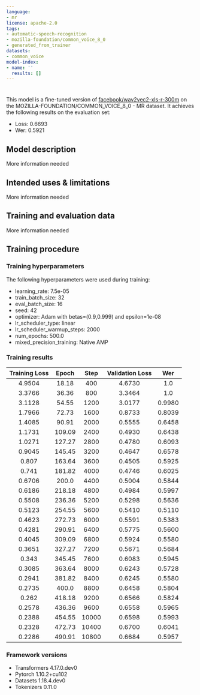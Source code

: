 ```yaml
---
language:
- mr
license: apache-2.0
tags:
- automatic-speech-recognition
- mozilla-foundation/common_voice_8_0
- generated_from_trainer
datasets:
- common_voice
model-index:
- name: ''
  results: []
---
```


<!-- This model card has been generated automatically according to the information the Trainer had access to. You
should probably proofread and complete it, then remove this comment. -->

# 

This model is a fine-tuned version of [facebook/wav2vec2-xls-r-300m](https://huggingface.co/facebook/wav2vec2-xls-r-300m) on the MOZILLA-FOUNDATION/COMMON_VOICE_8_0 - MR dataset.
It achieves the following results on the evaluation set:
- Loss: 0.6693
- Wer: 0.5921

## Model description

More information needed

## Intended uses & limitations

More information needed

## Training and evaluation data

More information needed

## Training procedure

### Training hyperparameters

The following hyperparameters were used during training:
- learning_rate: 7.5e-05
- train_batch_size: 32
- eval_batch_size: 16
- seed: 42
- optimizer: Adam with betas=(0.9,0.999) and epsilon=1e-08
- lr_scheduler_type: linear
- lr_scheduler_warmup_steps: 2000
- num_epochs: 500.0
- mixed_precision_training: Native AMP

### Training results

| Training Loss | Epoch  | Step  | Validation Loss | Wer    |
|:-------------:|:------:|:-----:|:---------------:|:------:|
| 4.9504        | 18.18  | 400   | 4.6730          | 1.0    |
| 3.3766        | 36.36  | 800   | 3.3464          | 1.0    |
| 3.1128        | 54.55  | 1200  | 3.0177          | 0.9980 |
| 1.7966        | 72.73  | 1600  | 0.8733          | 0.8039 |
| 1.4085        | 90.91  | 2000  | 0.5555          | 0.6458 |
| 1.1731        | 109.09 | 2400  | 0.4930          | 0.6438 |
| 1.0271        | 127.27 | 2800  | 0.4780          | 0.6093 |
| 0.9045        | 145.45 | 3200  | 0.4647          | 0.6578 |
| 0.807         | 163.64 | 3600  | 0.4505          | 0.5925 |
| 0.741         | 181.82 | 4000  | 0.4746          | 0.6025 |
| 0.6706        | 200.0  | 4400  | 0.5004          | 0.5844 |
| 0.6186        | 218.18 | 4800  | 0.4984          | 0.5997 |
| 0.5508        | 236.36 | 5200  | 0.5298          | 0.5636 |
| 0.5123        | 254.55 | 5600  | 0.5410          | 0.5110 |
| 0.4623        | 272.73 | 6000  | 0.5591          | 0.5383 |
| 0.4281        | 290.91 | 6400  | 0.5775          | 0.5600 |
| 0.4045        | 309.09 | 6800  | 0.5924          | 0.5580 |
| 0.3651        | 327.27 | 7200  | 0.5671          | 0.5684 |
| 0.343         | 345.45 | 7600  | 0.6083          | 0.5945 |
| 0.3085        | 363.64 | 8000  | 0.6243          | 0.5728 |
| 0.2941        | 381.82 | 8400  | 0.6245          | 0.5580 |
| 0.2735        | 400.0  | 8800  | 0.6458          | 0.5804 |
| 0.262         | 418.18 | 9200  | 0.6566          | 0.5824 |
| 0.2578        | 436.36 | 9600  | 0.6558          | 0.5965 |
| 0.2388        | 454.55 | 10000 | 0.6598          | 0.5993 |
| 0.2328        | 472.73 | 10400 | 0.6700          | 0.6041 |
| 0.2286        | 490.91 | 10800 | 0.6684          | 0.5957 |


### Framework versions

- Transformers 4.17.0.dev0
- Pytorch 1.10.2+cu102
- Datasets 1.18.4.dev0
- Tokenizers 0.11.0
